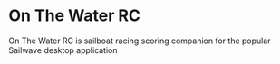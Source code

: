 # On The Water RC

On The Water RC is sailboat racing scoring companion for the popular Sailwave desktop application
